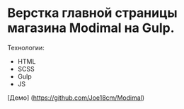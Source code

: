 # Верстка главной страницы магазина Modimal на Gulp.

Технологии:
- HTML
- SCSS
- Gulp
- JS

[Демо] (https://github.com/Joe18cm/Modimal)
